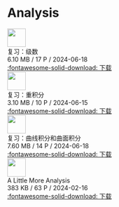 # Analysis

<div class="card file-block" markdown="1">
<div class="file-icon"><img src="/assets/images/pdf.svg" style="height: 3em;"></div>
<div class="file-body">
<div class="file-title"> 复习：级数 </div>
<div class="file-meta"> 6.10 MB / 17 P / 2024-06-18</div>
</div>
<a class="down-button" target="_blank" href="/Math/Analysis/series.pdf" markdown="1">:fontawesome-solid-download: 下载</a>
</div>

<div class="card file-block" markdown="1">
<div class="file-icon"><img src="/assets/images/pdf.svg" style="height: 3em;"></div>
<div class="file-body">
<div class="file-title"> 复习：重积分 </div>
<div class="file-meta"> 3.10 MB / 10 P / 2024-06-15</div>
</div>
<a class="down-button" target="_blank" href="/Math/Analysis/mul_integral.pdf" markdown="1">:fontawesome-solid-download: 下载</a>
</div>

<div class="card file-block" markdown="1">
<div class="file-icon"><img src="/assets/images/pdf.svg" style="height: 3em;"></div>
<div class="file-body">
<div class="file-title"> 复习：曲线积分和曲面积分 </div>
<div class="file-meta"> 7.60 MB / 14 P / 2024-06-18</div>
</div>
<a class="down-button" target="_blank" href="/Math/Analysis/line_surface_integral.pdf" markdown="1">:fontawesome-solid-download: 下载</a>
</div>

<div class="card file-block" markdown="1">
<div class="file-icon"><img src="/assets/images/pdf.svg" style="height: 3em;"></div>
<div class="file-body">
<div class="file-title">A Little More Analysis</div>
<div class="file-meta">383 KB / 63 P / 2024-02-16</div>
</div>
<a class="down-button" target="_blank" href="/Math/Analysis/A Little More Analysis.pdf" markdown="1">:fontawesome-solid-download: 下载</a>
</div>

